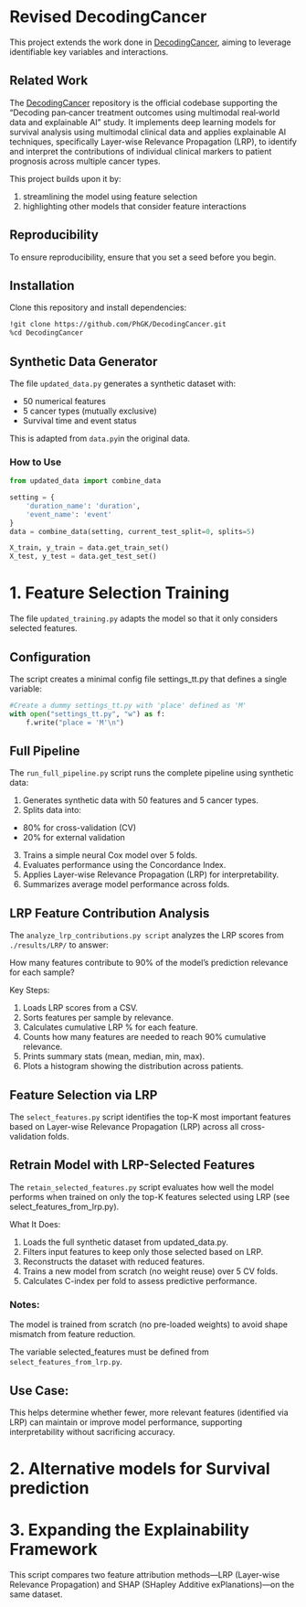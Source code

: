 # Revised DecodingCancer

This project extends the work done in [DecodingCancer](https://github.com/PhGK/DecodingCancer), aiming to leverage identifiable key variables and interactions.

## Related Work

The [DecodingCancer](https://github.com/PhGK/DecodingCancer) repository is the official codebase supporting the “Decoding pan‑cancer treatment outcomes using multimodal real‑world data and explainable AI” study. It implements deep learning models for survival analysis using multimodal clinical data and applies explainable AI techniques, specifically Layer-wise Relevance Propagation (LRP), to identify and interpret the contributions of individual clinical markers to patient prognosis across multiple cancer types.

This project builds upon it by:

1. streamlining the model using feature selection
2. highlighting other models that consider feature interactions

## Reproducibility

To ensure reproducibility, ensure that you set a seed before you begin.

## Installation

Clone this repository and install dependencies:

```bash
!git clone https://github.com/PhGK/DecodingCancer.git
%cd DecodingCancer
```

## Synthetic Data Generator

The file `updated_data.py` generates a synthetic dataset with:

- 50 numerical features
- 5 cancer types (mutually exclusive)
- Survival time and event status

This is adapted from `data.py`in the original data.

### How to Use

```python
from updated_data import combine_data

setting = {
    'duration_name': 'duration',
    'event_name': 'event'
}
data = combine_data(setting, current_test_split=0, splits=5)

X_train, y_train = data.get_train_set()
X_test, y_test = data.get_test_set()
```

# 1. Feature Selection Training

The file `updated_training.py` adapts the model so that it only considers selected features.

## Configuration

The script creates a minimal config file settings_tt.py that defines a single variable:

```python
#Create a dummy settings_tt.py with 'place' defined as 'M'
with open("settings_tt.py", "w") as f:
    f.write("place = 'M'\n")
```

## Full Pipeline

The `run_full_pipeline.py` script runs the complete pipeline using synthetic data:

1. Generates synthetic data with 50 features and 5 cancer types.
2. Splits data into:

- 80% for cross-validation (CV)
- 20% for external validation

3. Trains a simple neural Cox model over 5 folds.
4. Evaluates performance using the Concordance Index.
5. Applies Layer-wise Relevance Propagation (LRP) for interpretability.
6. Summarizes average model performance across folds.

## LRP Feature Contribution Analysis

The `analyze_lrp_contributions.py script` analyzes the LRP scores from `./results/LRP/` to answer:

How many features contribute to 90% of the model’s prediction relevance for each sample?

Key Steps:

1. Loads LRP scores from a CSV.
2. Sorts features per sample by relevance.
3. Calculates cumulative LRP % for each feature.
4. Counts how many features are needed to reach 90% cumulative relevance.
5. Prints summary stats (mean, median, min, max).
6. Plots a histogram showing the distribution across patients.

## Feature Selection via LRP

The `select_features.py` script identifies the top-K most important features based on Layer-wise Relevance Propagation (LRP) across all cross-validation folds.

## Retrain Model with LRP-Selected Features

The `retain_selected_features.py` script evaluates how well the model performs when trained on only the top-K features selected using LRP (see select_features_from_lrp.py).

What It Does:

1. Loads the full synthetic dataset from updated_data.py.
2. Filters input features to keep only those selected based on LRP.
3. Reconstructs the dataset with reduced features.
4. Trains a new model from scratch (no weight reuse) over 5 CV folds.
5. Calculates C-index per fold to assess predictive performance.

### Notes:
The model is trained from scratch (no pre-loaded weights) to avoid shape mismatch from feature reduction.

The variable selected_features must be defined from `select_features_from_lrp.py`.

## Use Case:

This helps determine whether fewer, more relevant features (identified via LRP) can maintain or improve model performance, supporting interpretability without sacrificing accuracy.

# 2. Alternative models for Survival prediction



# 3. Expanding the Explainability Framework

This script compares two feature attribution methods—LRP (Layer-wise Relevance Propagation) and SHAP (SHapley Additive exPlanations)—on the same dataset.

